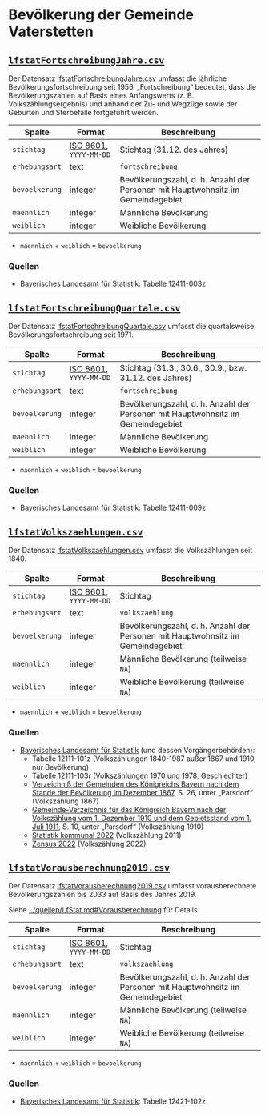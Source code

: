 # Bevölkerung der Gemeinde Vaterstetten

## [`lfstatFortschreibungJahre.csv`](./lfstatFortschreibungJahre.csv)

Der Datensatz [lfstatFortschreibungJahre.csv](./lfstatFortschreibungJahre.csv) umfasst die jährliche Bevölkerungsfortschreibung seit 1956. „Fortschreibung“ bedeutet, dass die Bevölkerungszahlen auf Basis eines Anfangswerts (z.&nbsp;B. Volkszählungsergebnis) und anhand der Zu- und Wegzüge sowie der Geburten und Sterbefälle fortgeführt werden.

|Spalte|Format|Beschreibung
|-|-|-
|`stichtag`|[ISO 8601](https://de.wikipedia.org/wiki/ISO_8601), `YYYY-MM-DD`|Stichtag (31.12. des Jahres)
|`erhebungsart`|text|`fortschreibung`
|`bevoelkerung`|integer|Bevölkerungszahl, d.&nbsp;h. Anzahl der Personen mit Hauptwohnsitz im Gemeindegebiet
|`maennlich`|integer|Männliche Bevölkerung
|`weiblich`|integer|Weibliche Bevölkerung

* `maennlich` + `weiblich` = `bevoelkerung`

### Quellen

- [Bayerisches Landesamt für Statistik](../quellen/LfStat.md): Tabelle 12411-003z



## [`lfstatFortschreibungQuartale.csv`](./lfstatFortschreibungQuartale.csv)

Der Datensatz [lfstatFortschreibungQuartale.csv](./lfstatFortschreibungQuartale.csv) umfasst die quartalsweise Bevölkerungsfortschreibung seit 1971.

|Spalte|Format|Beschreibung
|-|-|-
|`stichtag`|[ISO 8601](https://de.wikipedia.org/wiki/ISO_8601), `YYYY-MM-DD`|Stichtag (31.3., 30.6., 30.9., bzw. 31.12. des Jahres)
|`erhebungsart`|text|`fortschreibung`
|`bevoelkerung`|integer|Bevölkerungszahl, d.&nbsp;h. Anzahl der Personen mit Hauptwohnsitz im Gemeindegebiet
|`maennlich`|integer|Männliche Bevölkerung
|`weiblich`|integer|Weibliche Bevölkerung

* `maennlich` + `weiblich` = `bevoelkerung`

### Quellen

- [Bayerisches Landesamt für Statistik](../quellen/LfStat.md): Tabelle 12411-009z



## [`lfstatVolkszaehlungen.csv`](./lfstatVolkszaehlungen.csv)

Der Datensatz [lfstatVolkszaehlungen.csv](./lfstatVolkszaehlungen.csv) umfasst die Volkszählungen seit 1840.

|Spalte|Format|Beschreibung
|-|-|-
|`stichtag`|[ISO 8601](https://de.wikipedia.org/wiki/ISO_8601), `YYYY-MM-DD`|Stichtag
|`erhebungsart`|text|`volkszaehlung`
|`bevoelkerung`|integer|Bevölkerungszahl, d.&nbsp;h. Anzahl der Personen mit Hauptwohnsitz im Gemeindegebiet
|`maennlich`|integer|Männliche Bevölkerung (teilweise `NA`)
|`weiblich`|integer|Weibliche Bevölkerung (teilweise `NA`)

* `maennlich` + `weiblich` = `bevoelkerung`

### Quellen

- [Bayerisches Landesamt für Statistik](../quellen/LfStat.md) (und dessen Vorgängerbehörden):
  - Tabelle 12111-101z (Volkszählungen 1840-1987 außer 1867 und 1910, nur Bevölkerung)
  - Tabelle 12111-103r (Volkszählungen 1970 und 1978, Geschlechter)
  - [Verzeichniß der Gemeinden des Königreichs Bayern nach dem Stande der Bevölkerung im Dezember 1867](https://www.bavarikon.de/object/bav:BSB-MDZ-00000BSB10316430), S. 26, unter „Parsdorf“ (Volkszählung 1867)
  - [Gemeinde-Verzeichnis für das Königreich Bayern nach der Volkszählung vom 1. Dezember 1910 und dem Gebietsstand vom 1. Juli 1911](http://www.literature.at/viewer.alo?objid=10516&viewmode=fullscreen), S. 10, unter „Parsdorf“ (Volkszählung 1910)
  - [Statistik kommunal 2022](https://www.statistik.bayern.de/mam/produkte/statistik_kommunal/2022/09175132.pdf) (Volkszählung 2011)
  - [Zensus 2022](https://www.zensus2022.de) (Volkszählung 2022)



## [`lfstatVorausberechnung2019.csv`](./lfstatVorausberechnung2019.csv)

Der Datensatz [lfstatVorausberechnung2019.csv](./lfstatVorausberechnung2019.csv) umfasst vorausberechnete Bevölkerungszahlen bis 2033 auf Basis des Jahres 2019.

Siehe [../quellen/LfStat.md#Vorausberechnung](../quellen/LfStat.md#Vorausberechnung) für Details.

|Spalte|Format|Beschreibung
|-|-|-
|`stichtag`|[ISO 8601](https://de.wikipedia.org/wiki/ISO_8601), `YYYY-MM-DD`|Stichtag
|`erhebungsart`|text|`volkszaehlung`
|`bevoelkerung`|integer|Bevölkerungszahl, d.&nbsp;h. Anzahl der Personen mit Hauptwohnsitz im Gemeindegebiet
|`maennlich`|integer|Männliche Bevölkerung (teilweise `NA`)
|`weiblich`|integer|Weibliche Bevölkerung (teilweise `NA`)

* `maennlich` + `weiblich` = `bevoelkerung`

### Quellen

- [Bayerisches Landesamt für Statistik](../quellen/LfStat.md): Tabelle 12421-102z
